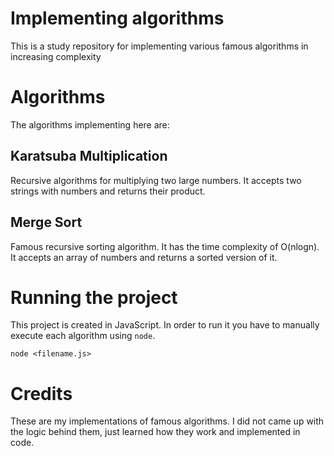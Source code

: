 # Implementing algorithms

This is a study repository for implementing various famous algorithms in increasing complexity

# Algorithms

The algorithms implementing here are:

## Karatsuba Multiplication

Recursive algorithms for multiplying two large numbers. It accepts two strings with numbers and returns their product.

## Merge Sort

Famous recursive sorting algorithm. It has the time complexity of O(nlogn).
It accepts an array of numbers and returns a sorted version of it.

# Running the project

This project is created in JavaScript. In order to run it you have to manually execute each algorithm using `node`.

```
node <filename.js>
```

# Credits

These are my implementations of famous algorithms. I did not came up with the logic behind them, just learned how they work and implemented in code.
